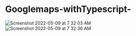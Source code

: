 # Googlemaps-withTypescript-


![Screenshot 2022-05-09 at 7 32 03 AM](https://user-images.githubusercontent.com/63630291/167320280-129c258a-1e8c-47ac-b566-5c247015f7c3.png)
![Screenshot 2022-05-09 at 7 32 36 AM](https://user-images.githubusercontent.com/63630291/167320293-88dd9a33-2d5d-4ae4-a52c-4db8b03e5264.png)
